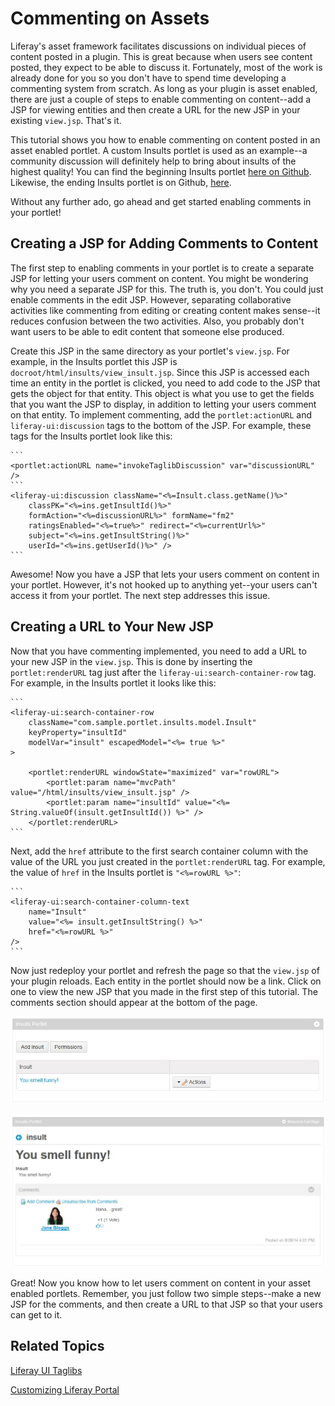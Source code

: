 # Commenting on Assets

Liferay's asset framework facilitates discussions on individual pieces of 
content posted in a plugin. This is great because when users see content posted, 
they expect to be able to discuss it. Fortunately, most of the work is already 
done for you so you don't have to spend time developing a commenting system from 
scratch. As long as your plugin is asset enabled, there are just a couple of 
steps to enable commenting on content--add a JSP for viewing entities and then 
create a URL for the new JSP in your existing `view.jsp`. That's it. 

This tutorial shows you how to enable commenting on content posted in an asset 
enabled portlet. A custom Insults portlet is used as an example--a community 
discussion will definitely help to bring about insults of the highest quality! 
You can find the beginning Insults portlet [here on Github](https://github.com/ngaskill/liferay-docs/tree/assetfw-tutorials/develop/tutorials/code/asset-framework/begin).
Likewise, the ending Insults portlet is on Github, [here](https://github.com/ngaskill/liferay-docs/tree/assetfw-tutorials/develop/tutorials/code/asset-framework/comments/end).

Without any further ado, go ahead and get started enabling comments in your 
portlet!

## Creating a JSP for Adding Comments to Content

The first step to enabling comments in your portlet is to create a separate JSP 
for letting your users comment on content. You might be wondering why you need a 
separate JSP for this. The truth is, you don't. You could just enable comments 
in the edit JSP. However, separating collaborative activities like commenting 
from editing or creating content makes sense--it reduces confusion between the 
two activities. Also, you probably don't want users to be able to edit content 
that someone else produced.

Create this JSP in the same directory as your portlet's `view.jsp`. For example, 
in the Insults portlet this JSP is `docroot/html/insults/view_insult.jsp`. Since 
this JSP is accessed each time an entity in the portlet is clicked, you need to 
add code to the JSP that gets the object for that entity. This object is what 
you use to get the fields that you want the JSP to display, in addition to 
letting your users comment on that entity. To implement commenting, add the 
`portlet:actionURL` and `liferay-ui:discussion` tags to the bottom of the JSP. 
For example, these tags for the Insults portlet look like this:

    ```
    <portlet:actionURL name="invokeTaglibDiscussion" var="discussionURL" />
    ```
    <liferay-ui:discussion className="<%=Insult.class.getName()%>"
        classPK="<%=ins.getInsultId()%>"
        formAction="<%=discussionURL%>" formName="fm2"
        ratingsEnabled="<%=true%>" redirect="<%=currentUrl%>"
        subject="<%=ins.getInsultString()%>"
        userId="<%=ins.getUserId()%>" />
    ```

Awesome! Now you have a JSP that lets your users comment on content in your 
portlet. However, it's not hooked up to anything yet--your users can't access it 
from your portlet. The next step addresses this issue.

## Creating a URL to Your New JSP

Now that you have commenting implemented, you need to add a URL to your new JSP 
in the `view.jsp`. This is done by inserting the `portlet:renderURL` tag just 
after the `liferay-ui:search-container-row` tag. For example, in the Insults 
portlet it looks like this:

    ```
    <liferay-ui:search-container-row
        className="com.sample.portlet.insults.model.Insult"
        keyProperty="insultId"
        modelVar="insult" escapedModel="<%= true %>"
    >
    
        <portlet:renderURL windowState="maximized" var="rowURL">
            <portlet:param name="mvcPath" value="/html/insults/view_insult.jsp" />
            <portlet:param name="insultId" value="<%= String.valueOf(insult.getInsultId()) %>" />
        </portlet:renderURL>
    ```

Next, add the `href` attribute to the first search container column with the 
value of the URL you just created in the `portlet:renderURL` tag. For example, 
the value of `href` in the Insults portlet is `"<%=rowURL %>"`:

    ```
    <liferay-ui:search-container-column-text
        name="Insult"
        value="<%= insult.getInsultString() %>"
        href="<%=rowURL %>"
    />
    ```

Now just redeploy your portlet and refresh the page so that the `view.jsp` of 
your plugin reloads. Each entity in the portlet should now be a link. Click on 
one to view the new JSP that you made in the first step of this tutorial. The 
comments section should appear at the bottom of the page.

![Figure 1: Entities in portlets appear as links after implementing comments.](../../images/asset-fw-comments-link.jpg)

![Figure 2: The new JSP lets users comment on content in your portlet.](../../images/asset-fw-comments.jpg)

Great! Now you know how to let users comment on content in your asset enabled 
portlets. Remember, you just follow two simple steps--make a new JSP for the 
comments, and then create a URL to that JSP so that your users can get to it.

## Related Topics

[Liferay UI Taglibs](/tutorials/-/knowledge_base/liferay-ui-taglibs)

[Customizing Liferay Portal](/tutorials/-/knowledge_base/customizing-liferay-portal)
